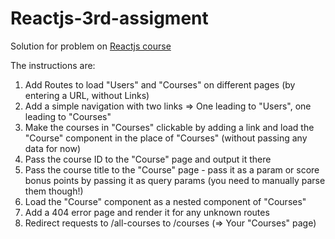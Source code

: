 # Reactjs-3rd-assigment

Solution for problem on [Reactjs course](https://www.udemy.com/react-the-complete-guide-incl-redux/learn/practice/17069)

The instructions are:

1. Add Routes to load "Users" and "Courses" on different pages (by entering a URL, without Links)
2. Add a simple navigation with two links => One leading to "Users", one leading to "Courses"
3. Make the courses in "Courses" clickable by adding a link and load the "Course" component in the place of "Courses" (without passing any data for now)
4. Pass the course ID to the "Course" page and output it there
5. Pass the course title to the "Course" page - pass it as a param or score bonus points by passing it as query params (you need to manually parse them though!)
6. Load the "Course" component as a nested component of "Courses"
7. Add a 404 error page and render it for any unknown routes
8. Redirect requests to /all-courses to /courses (=> Your "Courses" page)

